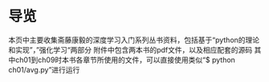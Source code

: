 # 导览
本页中主要收集斋藤康毅的深度学习入门系列丛书资料，包括基于“python的理论和实现”，”强化学习“两部分
附件中包含两本书的pdf文件，以及相应配套的源码
其中ch01到ch09时本书各章节所使用的文件，可以直接使用类似“$ python ch01/avg.py”进行运行
